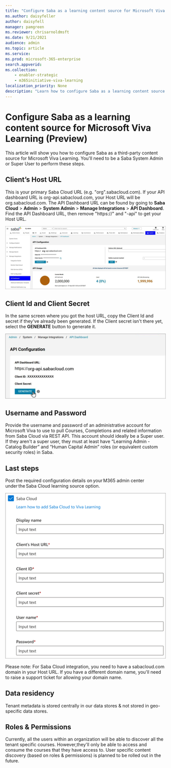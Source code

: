 ```yaml
---
title: "Configure Saba as a learning content source for Microsoft Viva Learning (Preview)"
ms.author: daisyfeller
author: daisyfell
manager: pamgreen
ms.reviewer: chrisarnoldmsft
ms.date: 9/21/2021
audience: admin
ms.topic: article
ms.service: 
ms.prod: microsoft-365-enterprise
search.appverid: 
ms.collection: 
    - enabler-strategic
    - m365initiative-viva-learning
localization_priority: None
description: "Learn how to configure Saba as a learning content source for Microsoft Viva Learning (Preview)."
---
```


# Configure Saba as a learning content source for Microsoft Viva Learning (Preview)

This article will show you how to configure Saba as a third-party content source for Microsoft Viva Learning. You'll need to be a Saba System Admin or Super User to perform these steps.

## Client’s Host URL

This is your primary Saba Cloud URL (e.g. "org".sabacloud.com). If your API dashboard URL is org-api.sabacloud.com, your Host URL will be org.sabacloud.com. The API Dashboard URL can be found by going to **Saba Cloud** > **Admin** > **System Admin** > **Manage Integrations** > **API Dashboard**. Find the API Dashboard URL, then remove "https://" and "-api" to get your Host URL.

![Image of the API dashboard](media/saba-1.png)

## Client Id and Client Secret

In the same screen where you got the host URL, copy the Client Id and secret if they've already been generated. If  the Client secret isn't there yet, select the **GENERATE** button to generate it.

![Image of the button to generate the Client secret](media/saba-2.png)

## Username and Password

Provide the username and password of an administrative account for Microsoft Viva to use to pull Courses, Completions and related information from Saba Cloud via REST API. This account should ideally be a Super user. If they aren't a super user, they must at least have “Learning Admin - Catalog Builder” and “Human Capital Admin” roles (or equivalent custom security roles) in Saba.

## Last steps

Post the required configuration details on your M365 admin center under the Saba Cloud learning source option.  

![Image of where you post configuration details in the admin center](media/saba-3.png)

Please note:  For Saba Cloud integration, you need to have a sabacloud.com domain in your Host URL. If you have a different domain name, you'll need to raise a support ticket for allowing your domain name. <!-- daisy get link-->

## Data residency

Tenant metadata is stored centrally in our data stores & not stored in geo-specific data stores.

## Roles & Permissions

Currently, all the users within an organization will be able to discover all the tenant specific courses. However,they'll only be able to access and consume the courses that they have access to. User specific content discovery (based on roles & permissions) is planned to be rolled out in the future. <!-- daisy confirm how we talk about the future-->

